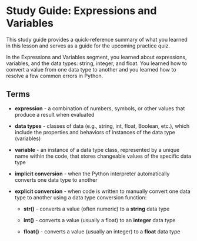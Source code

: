 # Study Guide: Expressions and Variables

This study guide provides a quick-reference summary of what you learned in this lesson and serves as a guide for the upcoming practice quiz.  

In the Expressions and Variables segment, you learned about expressions, variables, and the data types: string, integer, and float. You learned how to convert a value from one data type to another and you learned how to resolve a few common errors in Python.

## Terms

* **expression** - a combination of numbers, symbols, or other values that produce a result when evaluated

* **data types** - classes of data (e.g., string, int, float, Boolean, etc.), which include the properties and behaviors of instances of the data type (variables)

* **variable** - an instance of a data type class, represented by a unique name within the code, that stores changeable values of the specific data type

* **implicit conversion** - when the Python interpreter automatically converts one data type to another

* **explicit conversion** - when code is written to manually convert one data type to another using a data type conversion function:

    * **str()** - converts a value (often numeric) to a **string** data type

    * **int()** - converts a value (usually a float) to an **integer** data type

    * **float()** - converts a value (usually an integer) to a **float** data type